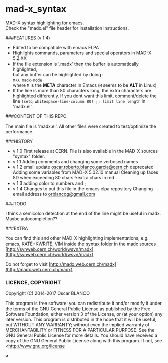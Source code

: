 mad-x\_syntax
============

MAD-X syntax highlighting for emacs.  
Check the "madx.el" file header for installation instructions.


###FEATURES (v 1.4)

* Edited to be compatible with emacs ELPA
* Highlights commands, parameters and special operators in MAD-X 5.2.XX
* If the file extension is '.madx' then the buffer is automatically highlighted,  
  but any buffer can be highlighted by doing :  
    `M+X madx-mode`  
  where `M` is the **META** character in Emacs (`M` seems to be **ALT** in Linux)
* If the line is more than 80 characters long, the extra characters are 
  highlighted differently. 
  If you dont want this limit, comment/delete the line 
      `(setq whitespace-line-column 80) ;; limit line length` 
  in 'madx.el'. 


###CONTENT OF THIS REPO

The main file is 'madx.el'. 
All other files were created to test/optimize the performance.

###HISTORY

* v 1.0 First release at CERN. File is also available in the
      MAD-X sources "syntax" folder.
* v 1.1 Adding comments and changing some verbosed names
* v 1.2 email update oscar.roberto.blanco.garcia@cern.ch deprecated
        Adding some variables from MAD-X 5.02.10 manual
        Cleaning up faces 8D
      when exceeding 80 chars->extra chars in red
* v 1.3 adding color to numbers and ;
* v 1.4 Changes to put this file in the emacs elpa repository
      Changing email address to orblancog@gmail.com

###TODO

I think a semicolon detection at the end of the line might be useful in madx. 
Maybe autocompletion?? 


###EXTRA

You can find this and other MAD-X highlighting implementations, e.g. 
   emacs, KATE+KWRITE, VIM 
inside the syntax folder in the madx sources 
[http://svnweb.cern.ch/world/wsvn/madx](http://svnweb.cern.ch/world/wsvn/madx)

Do not forget to visit 
[http://madx.web.cern.ch/madx](http://madx.web.cern.ch/madx)

### LICENCE, COPYRIGHT
Copyright (C) 2014-2017 Oscar BLANCO

This program is free software: you can redistribute it and/or modify
it under the terms of the GNU General Public License as published by
the Free Software Foundation, either version 3 of the License, or
(at your option) any later version.
This program is distributed in the hope that it will be useful,
but WITHOUT ANY WARRANTY; without even the implied warranty of
MERCHANTABILITY or FITNESS FOR A PARTICULAR PURPOSE.  See the
GNU General Public License for more details.
You should have received a copy of the GNU General Public License
along with this program.  If not, see <http://www.gnu.org/license

ø
    

